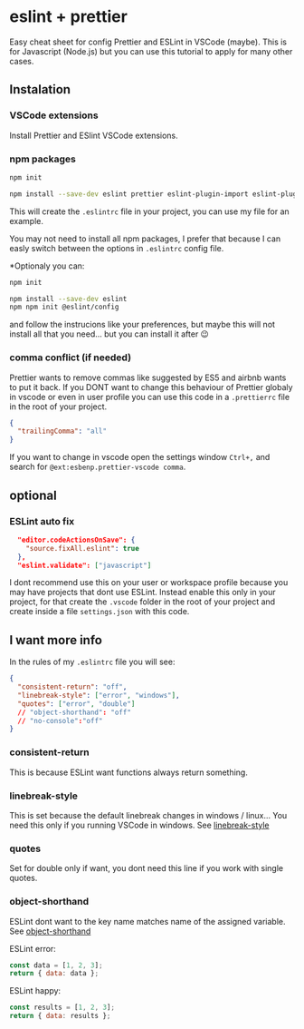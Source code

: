 # eslint + prettier

Easy cheat sheet for config Prettier and ESLint in VSCode (maybe).
This is for Javascript (Node.js) but you can use this tutorial to apply for many other cases.

## Instalation

### VSCode extensions

Install Prettier and ESlint VSCode extensions.

### npm packages

```bash
npm init

npm install --save-dev eslint prettier eslint-plugin-import eslint-plugin-prettier eslint-plugin-node eslint-config-airbnb eslint-config-airbnb-base eslint-config-prettier
```

This will create the `.eslintrc` file in your project, you can use my file for an example.

You may not need to install all npm packages, I prefer that because I can easly switch between the options in `.eslintrc` config file.

\*Optionaly you can:

```bash
npm init

npm install --save-dev eslint
npm npm init @eslint/config
```

and follow the instrucions like your preferences, but maybe this will not install all that you need... but you can install it after 😉

### comma conflict (if needed)

Prettier wants to remove commas like suggested by ES5 and airbnb wants to put it back. If you DONT want to change this behaviour of Prettier globaly in vscode or even in user profile you can use this code in a `.prettierrc` file in the root of your project.

```json
{
  "trailingComma": "all"
}
```

If you want to change in vscode open the settings window `Ctrl+,` and search for `@ext:esbenp.prettier-vscode comma`.

## optional

### ESLint auto fix

```json
  "editor.codeActionsOnSave": {
    "source.fixAll.eslint": true
  },
  "eslint.validate": ["javascript"]
```

I dont recommend use this on your user or workspace profile because you may have projects that dont use ESLint. Instead enable this only in your project, for that create the `.vscode` folder in the root of your project and create inside a file `settings.json` with this code.

## I want more info

In the rules of my `.eslintrc` file you will see:

```json
{
  "consistent-return": "off",
  "linebreak-style": ["error", "windows"],
  "quotes": ["error", "double"]
  // "object-shorthand": "off"
  // "no-console":"off"
}
```

### consistent-return

This is because ESLint want functions always return something.

### linebreak-style

This is set because the default linebreak changes in windows / linux...
You need this only if you running VSCode in windows. See [linebreak-style](https://eslint.org/docs/latest/rules/linebreak-style)

### quotes

Set for double only if want, you dont need this line if you work with single quotes.

### object-shorthand

ESLint dont want to the key name matches name of the assigned variable. See [object-shorthand](https://eslint.org/docs/latest/rules/object-shorthand)

ESLint error:

```javascript
const data = [1, 2, 3];
return { data: data };
```

ESLint happy:

```javascript
const results = [1, 2, 3];
return { data: results };
```
